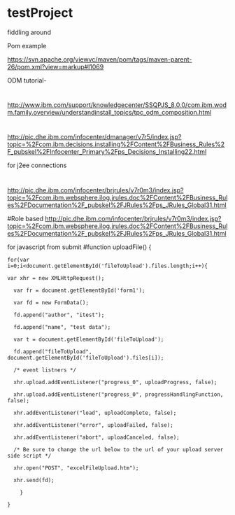 # testProject
fiddling around 

Pom example 
    
https://svn.apache.org/viewvc/maven/pom/tags/maven-parent-26/pom.xml?view=markup#l1069


ODM tutorial-
#
http://www.ibm.com/support/knowledgecenter/SSQPJS_8.0.0/com.ibm.wodm.family.overview/understandinstall_topics/tpc_odm_composition.html

#
http://pic.dhe.ibm.com/infocenter/dmanager/v7r5/index.jsp?topic=%2Fcom.ibm.decisions.installing%2FContent%2FBusiness_Rules%2F_pubskel%2FInfocenter_Primary%2Fps_Decisions_Installing22.html


for j2ee connections 
#
http://pic.dhe.ibm.com/infocenter/brjrules/v7r0m3/index.jsp?topic=%2Fcom.ibm.websphere.ilog.jrules.doc%2FContent%2FBusiness_Rules%2FDocumentation%2F_pubskel%2FJRules%2Fps_JRules_Global31.html

#Role based
http://pic.dhe.ibm.com/infocenter/brjrules/v7r0m3/index.jsp?topic=%2Fcom.ibm.websphere.ilog.jrules.doc%2FContent%2FBusiness_Rules%2FDocumentation%2F_pubskel%2FJRules%2Fps_JRules_Global31.html



for javascript from submit
#function uploadFile() {

	for(var i=0;i<document.getElementById('fileToUpload').files.length;i++){  

	var xhr = new XMLHttpRequest();

	  var fr = document.getElementById('form1');

	  var fd = new FormData();

	  fd.append("author", "itest");

	  fd.append("name", "test data");

	  var t = document.getElementById('fileToUpload');

	  fd.append("fileToUpload", document.getElementById('fileToUpload').files[i]);

	  /* event listners */

	  xhr.upload.addEventListener("progress_0", uploadProgress, false);

	  xhr.upload.addEventListener("progress_0", progressHandlingFunction, false);

	  xhr.addEventListener("load", uploadComplete, false);

	  xhr.addEventListener("error", uploadFailed, false);

	  xhr.addEventListener("abort", uploadCanceled, false);

	  /* Be sure to change the url below to the url of your upload server side script */

	  xhr.open("POST", "excelFileUpload.htm");

	  xhr.send(fd);

		}

	}
